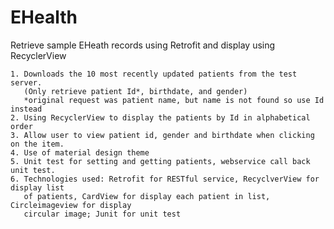 # EHealth
Retrieve sample EHeath records using Retrofit and display using RecyclerView

    1. Downloads the 10 most recently updated patients from the test server. 
       (Only retrieve patient Id*, birthdate, and gender)
       *original request was patient name, but name is not found so use Id instead
    2. Using RecyclerView to display the patients by Id in alphabetical order
    3. Allow user to view patient id, gender and birthdate when clicking on the item.
    4. Use of material design theme
    5. Unit test for setting and getting patients, webservice call back unit test.
    6. Technologies used: Retrofit for RESTful service, RecyclverView for display list
       of patients, CardView for display each patient in list, Circleimageview for display 
       circular image; Junit for unit test

    


